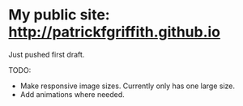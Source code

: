 # My public site: http://patrickfgriffith.github.io 

Just pushed first draft.

TODO: 
  * Make responsive image sizes. Currently only has one large size.
  * Add animations where needed.
